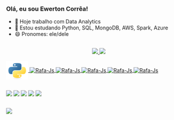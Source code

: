 ### Olá, eu sou Ewerton Corrêa!

- 🔭 Hoje trabalho com Data Analytics
- 🌱 Estou estudando Python, SQL, MongoDB, AWS, Spark, Azure
- 😄 Pronomes: ele/dele

##


<div align="center">
  <a href="https://github.com/ewertoncorreaa">
  <img height="150em" src="https://github-readme-stats.vercel.app/api?username=ewertoncorreaa&show_icons=true&theme=dark&include_all_commits=true&count_private=true"/>
  <img height="120em" src="https://github-readme-stats.vercel.app/api/top-langs/?username=ewertoncorreaa&layout=compact&langs_count=7&theme=dark"/>
</div>
  <div style="display: inline_block"><br>
  <img align="center" alt="Rafa-Python" height="50" width="60" src="https://raw.githubusercontent.com/devicons/devicon/master/icons/python/python-original.svg">
  <img align="center" alt="Rafa-Js" height="50" width="60" src="https://cdn.jsdelivr.net/gh/devicons/devicon/icons/mysql/mysql-plain-wordmark.svg">
  <img align="center" alt="Rafa-Js" height="50" width="60" src="https://cdn.jsdelivr.net/gh/devicons/devicon/icons/amazonwebservices/amazonwebservices-original-wordmark.svg">
  <img align="center" alt="Rafa-Js" height="50" width="60" src="https://cdn.jsdelivr.net/gh/devicons/devicon/icons/azure/azure-original-wordmark.svg">
  <img align="center" alt="Rafa-Js" height="50" width="60" src="https://cdn.jsdelivr.net/gh/devicons/devicon/icons/mongodb/mongodb-original-wordmark.svg">
  <img align="center" alt="Rafa-Js" height="50" width="60" src="https://cdn.jsdelivr.net/gh/devicons/devicon/icons/django/django-original.svg">
 </div>
  
  ##
  
  <div> 
  <a href="https://instagram.com/ewertoncorrea_" target="_blank"><img src="https://img.shields.io/badge/-Instagram-%23E4405F?style=for-the-badge&logo=instagram&logoColor=white" target="_blank"></a>
 	<a href="https://www.twitch.tv/piriquitinzika" target="_blank"><img src="https://img.shields.io/badge/Twitch-9146FF?style=for-the-badge&logo=twitch&logoColor=white" target="_blank"></a> 
  <a href = "mailto:enascimentooo60@gmail.com"><img src="https://img.shields.io/badge/-Gmail-%23333?style=for-the-badge&logo=gmail&logoColor=white" target="_blank"></a>
  <a href="https://www.linkedin.com/in/ewerton-corrêa-575604164" target="_blank"><img src="https://img.shields.io/badge/-LinkedIn-%230077B5?style=for-the-badge&logo=linkedin&logoColor=white" target="_blank"></a>
  <a href="https://steamcommunity.com/id/zikaskins/" target="_blank"><img src="https://img.shields.io/badge/Steam-000000?style=for-the-badge&logo=steam&logoColor=white" target="_blank"></a>   
 
</div>
 
  ##
  
  <img width="500em" src="https://github-readme-twitter-gazf.vercel.app/api?id=ewertoncorrea__&layout=wide&show_reply=off&show_retweet=off" />
